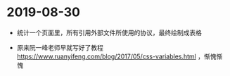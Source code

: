 # 2019-08-30
- 统计一个页面里，所有引用外部文件所使用的协议，最终绘制成表格

- 原来阮一峰老师早就写好了教程 https://www.ruanyifeng.com/blog/2017/05/css-variables.html ，惭愧惭愧